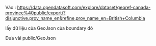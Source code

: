 Vào : https://data.opendatasoft.com/explore/dataset/georef-canada-province%40public/export/?disjunctive.prov_name_en&refine.prov_name_en=British+Columbia

lấy dữ liệu của GeoJson của boundary đó

Đưa vài public/GeoJson
